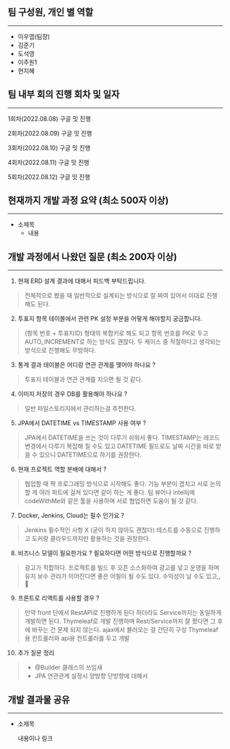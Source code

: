 ## 팀 구성원, 개인 별 역할

---

- 이우엽(팀장)
- 김준기
- 도석영
- 이주원1
- 현지혜


## 팀 내부 회의 진행 회차 및 일자

---

1회차(2022.08.08) 구글 밋 진행

2회차(2022.08.09) 구글 밋 진행

3회차(2022.08.10) 구글 밋 진행

4회차(2022.08.11) 구글 밋 진행

5회차(2022.08.12) 구글 밋 진행


## 현재까지 개발 과정 요약 (최소 500자 이상)

---

- 소제목
    - 내용


## 개발 과정에서 나왔던 질문 (최소 200자 이상)

---

1. 현재 ERD 설계 결과에 대해서 피드백 부탁드립니다.
> 전체적으로 봤을 때 일반적으로 설계되는 방식으로 잘 짜여 있어서 이대로 진행해도 된다.

2. 투표지 항목 테이블에서 관련 PK 설정 부분을 어떻게 해야할지 궁금합니다.
> (항목 번호 + 투표지ID) 형태의 복합키로 해도 되고 항목 번호를 PK로 두고 AUTO_INCREMENT로 하는 방식도 괜찮다.
> 두 케이스 중 적절하다고 생각되는 방식으로 진행해도 무방하다.

3. 통계 결과 테이블은 어디랑 연관 관계를 맺어야 하나요 ?
> 투표지 테이블과 연관 관계를 지으면 될 것 같다.

4. 이미지 저장의 경우 DB를 활용해야 하나요 ?
> 일반 파일스토리지에서 관리하는걸 추천한다.

5. JPA에서 DATETIME vs TIMESTAMP 사용 여부 ?
> JPA에서 DATETIME을 쓰는 것이 다루기 쉬워서 좋다.
> TIMESTAMP는 레코드 변경에서 다루기 복잡해 질 수도 있고 DATETIME 필드로도 날짜 시간을 바로 받을 수 있으니 DATETIME으로 하기를 권장한다.

6. 현재 프로젝트 역할 분배에 대해서 ?
> 협업할 때 짝 프로그래밍 방식으로 시작해도 좋다.
> 기능 부분이 겹치고 서로 논의할 게 여러 파트에 걸쳐 있다면 같이 하는 게 좋다.
> 팀 뷰어나 intellij에 codeWithMe와 같은 툴을 사용하며 서로 협업하면 도움이 될 것 같다.

7. Docker, Jenkins, Cloud는 필수 인가요 ?
> Jenkins 필수적인 사항 X (굳이 하지 않아도 괜찮다)
> 테스트를 수동으로 진행하고 도커랑 클라우드까지만 활용하는 것을 권장한다.
    
8. 비즈니스 모델이 필요한가요 ? 필요하다면 어떤 방식으로 진행할까요 ?
> 광고가 적합하다. 프로젝트를 빌드 후 오픈 소스화하여 광고를 넣고 운영을 하며 유지 보수 관리가 이어진다면 좋은 어필이 될 수도 있다. 수익성이 날 수도 있고,,💸
    
9. 프론트로 리액트를 사용할 경우 ?
> 만약 front 단에서 RestAPI로 진행하게 된다 하더라도 Service까지는 동일하게 개발하면 된다.
> Thymeleaf로 개발 진행하며 Rest/Service까지 잘 짰다면 그 후에 바꾸는 건 문제 되지 않는다.
> ajax에서 불러오는 걸 간단히 구성
> Thymeleaf용 컨트롤러와 api용 컨트롤러를 두고 개발

10. 추가 질문 정리
>- @Builder 클래스의 쓰임새
>- JPA 연관관계 설정시 양방향 단방향에 대해서

## 개발 결과물 공유

---

- 소제목
    
    내용이나 링크
